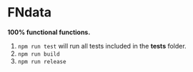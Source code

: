 # FNdata

**100% functional functions.**

1. ```npm run test``` will run all tests included in the **tests** folder.
2. ```npm run build```
3. ```npm run release```